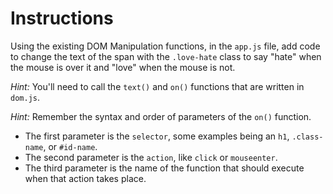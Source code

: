 # Instructions

Using the existing DOM Manipulation functions, in the `app.js` file, add code to change the text of the span with the `.love-hate` class to say "hate" when the mouse is over it and "love" when the mouse is not. 

*Hint:* You'll need to call the `text()` and `on()` functions that are written in `dom.js`. 

*Hint:* Remember the syntax and order of parameters of the `on()` function. 
* The first parameter is the `selector`, some examples being an `h1`, `.class-name`, or `#id-name`. 
* The second parameter is the `action`, like `click` or `mouseenter`. 
* The third parameter is the name of the function that should execute when that action takes place. 
